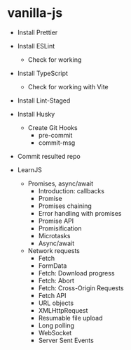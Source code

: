 # vanilla-js

- Install Prettier
- Install ESLint
  - Check for working
- Install TypeScript
  - Check for working with Vite
- Install Lint-Staged
- Install Husky

  - Create Git Hooks
    - pre-commit
    - commit-msg

- Commit resulted repo

- LearnJS
  - Promises, async/await
    - Introduction: callbacks
    - Promise
    - Promises chaining
    - Error handling with promises
    - Promise API
    - Promisification
    - Microtasks
    - Async/await
  - Network requests
    - Fetch
    - FormData
    - Fetch: Download progress
    - Fetch: Abort
    - Fetch: Cross-Origin Requests
    - Fetch API
    - URL objects
    - XMLHttpRequest
    - Resumable file upload
    - Long polling
    - WebSocket
    - Server Sent Events
